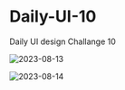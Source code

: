 # Daily-UI-10
Daily UI design Challange  10

![2023-08-13](https://github.com/Maharshibhatnagar/Daily-UI-10/assets/119435144/43d33c2d-7fcf-4c03-abbb-a095927f19b9)

![2023-08-14](https://github.com/Maharshibhatnagar/Daily-UI-10/assets/119435144/7da0b96d-ab42-4b81-842d-8107428cc0e4)
